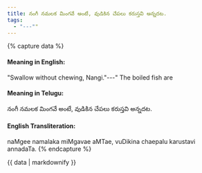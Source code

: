 ```yaml
---
title: నంగీ నమలక మింగవే అంటే, వుడికిన చేపలు కరుస్తవి అన్నదట.
tags:
  - "---""
---
```


{% capture data %}
#### Meaning in English:
"Swallow without chewing, Nangi."---" The boiled fish are

#### Meaning in Telugu:
నంగీ నమలక మింగవే అంటే, వుడికిన చేపలు కరుస్తవి అన్నదట.

#### English Transliteration:
naMgee namalaka miMgavae aMTae, vuDikina chaepalu karustavi annadaTa.
{% endcapture %}

<div class="notice">{{ data | markdownify }}</div>

